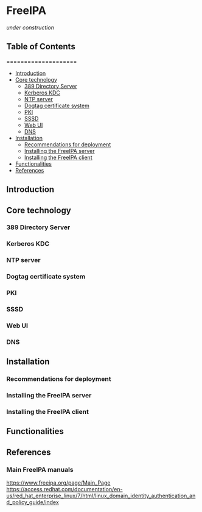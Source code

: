 # FreeIPA

*under construction*

## Table of Contents
====================

* [Introduction](#introduction)
* [Core technology](#core-technology)
  * [389 Directory Server](#389-directory-server)
  * [Kerberos KDC](#kerberos-kdc)
  * [NTP server](#ntp-server)
  * [Dogtag certificate system](#dogtag-certificate-system)
  * [PKI](#pki)
  * [SSSD](#sssd)
  * [Web UI](#web-ui)
  * [DNS](#dns)
* [Installation](#installation)
  * [Recommendations for deployment](#recommendations-for-deployment)
  * [Installing the FreeIPA server](#installing-the-freeIPA-server)
  * [Installing the FreeIPA client](#installing-the-freeIPA-client)
* [Functionalities](#functionalities)
* [References](#references)

## Introduction

## Core technology

### 389 Directory Server
### Kerberos KDC
### NTP server
### Dogtag certificate system
### PKI
### SSSD
### Web UI
### DNS

## Installation

### Recommendations for deployment
### Installing the FreeIPA server
### Installing the FreeIPA client

## Functionalities

## References

### Main FreeIPA manuals

https://www.freeipa.org/page/Main_Page
https://access.redhat.com/documentation/en-us/red_hat_enterprise_linux/7/html/linux_domain_identity_authentication_and_policy_guide/index


